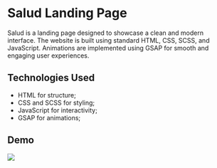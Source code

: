 # Salud Landing Page

Salud is a landing page designed to showcase a clean and modern interface. The website is built using standard HTML, CSS, SCSS, and JavaScript. Animations are implemented using GSAP for smooth and engaging user experiences.

## Technologies Used

- HTML for structure;
- CSS and SCSS for styling;
- JavaScript for interactivity;
- GSAP for animations;
  
## Demo

![](https://github.com/Yurgish/Salud-Landing/blob/main/public/SaludGif.gif)
